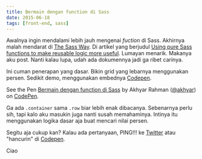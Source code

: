 ```yaml
---
title: Bermain dengan function di Sass
date: 2015-06-18
tags: [front-end, sass]
---
```


Awalnya ingin mendalami lebih jauh mengenai *fuction* di Sass. Akhirnya malah mendarat di [The Sass Way](https://thesassway.com). Di artikel yang berjudul [Using pure Sass functions to make reusable logic more useful](https://thesassway.com/using-pure-sass-functions-to-make-reusable-logic-more-useful/). Lumayan menarik. Makanya aku post. Nanti kalau lupa, udah ada dokumennya jadi ga ribet carinya.

Ini cuman penerapan yang dasar. Bikin grid yang lebarnya menggunakan persen. Sedikit demo, menggunakan embednya [Codepen](https://codepen.io).

<p data-height="268" data-theme-id="0" data-slug-hash="zGdXzd" data-default-tab="result" data-user="akhyar" class='codepen'>See the Pen <a href='https://codepen.io/akhyar/pen/zGdXzd/'>Bermain dengan function di Sass</a> by Akhyar Rahman (<a href='https://codepen.io/akhyar'>@akhyar</a>) on <a href='https://codepen.io'>CodePen</a>.</p>
<script async src="https://assets.codepen.io/assets/embed/ei.js"></script>

Ga ada `.container` sama `.row` biar lebih enak dibacanya. Sebenarnya perlu sih, tapi kalo aku masukin juga nanti susah memahaminya. Intinya itu menggunakan logika dasar aja buat mencari nilai persen.

Segitu aja cukup kan? Kalau ada pertanyaan, PING!!! ke [Twitter][akun-twitter] atau "hancurin" di [Codepen](https://codepen.io/akhyar/pen/zGdXzd).

Ciao

[akun-twitter]: https://twitter.com/akhyarrh
